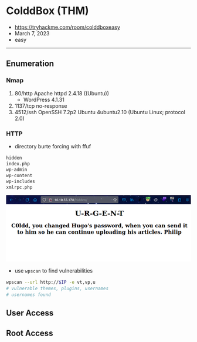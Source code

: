 # ColddBox (THM)

- https://tryhackme.com/room/colddboxeasy
- March 7, 2023
- easy

---

## Enumeration

### Nmap

1. 80/http Apache httpd 2.4.18 ((Ubuntu))
   - WordPress 4.1.31
2. 1137/tcp no-response
3. 4512/ssh OpenSSH 7.2p2 Ubuntu 4ubuntu2.10 (Ubuntu Linux; protocol 2.0)

### HTTP

- directory burte forcing with ffuf

```
hidden
index.php
wp-admin
wp-content
wp-includes
xmlrpc.php
```

![](images/2023-03-07-23-12-18.png)

- use `wpscan` to find vulnerabilities

```sh
wpscan --url http://$IP -e vt,vp,u
# vulnerable themes, plugins, usernames
# usernames found
```

## User Access

## Root Access
